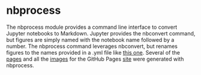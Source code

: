 # nbprocess

The nbprocess module provides a command line interface to convert Jupyter notebooks to Markdown. Jupyter provides the nbconvert command, but figures are simply named with the notebook name followed by a number. The nbprocess command leverages nbconvert, but renames figures to the names provided in a .yml file like [this one](https://github.com/klane/databall/blob/master/nbprocess/nbprocess.yml). Several of the [pages](https://github.com/klane/databall/tree/master/docs/_pages) and all the [images](https://github.com/klane/databall/tree/master/docs/assets/images) for the GitHub Pages [site](https://klane.github.io/databall/) were generated with nbprocess.
